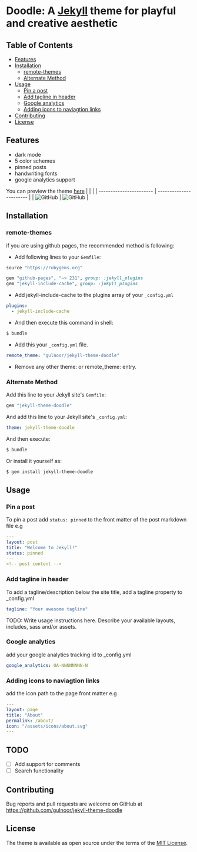# Doodle: A [Jekyll](https://jekyllrb.com/) theme for playful and creative aesthetic

## Table of Contents

- [Features](#features)
- [Installation](#installation)
  - [remote-themes](#remote-themes)
  - [Alternate Method](#alternate-method)
- [Usage](#usage)
  - [Pin a post](#pin-a-post)
  - [Add tagline in header](#add-tagline-in-header)
  - [Google analytics](#google-analytics)
  - [Adding icons to naviagtion links](#adding-icons-to-naviagtion-links)
- [Contributing](#contributing)
- [License](#license)

## Features

- dark mode
- 5 color schemes
- pinned posts
- handwriting fonts
- google analytics support

You can preview the theme [here](https://gulnoor.github.io)
| | |
| ----------------------- | ----------------------- |
| ![GitHub](/etc/ss1.png) | ![GitHub](/etc/ss2.png) |

## Installation

### remote-themes

if you are using github pages, the recommended method is following:

- Add following lines to your `Gemfile`:

```ruby
source "https://rubygems.org"

gem "github-pages", "~> 231", group: :jekyll_plugins
gem "jekyll-include-cache", group: :jekyll_plugins
```

- Add jekyll-include-cache to the plugins array of your `_config.yml`

```yaml
plugins:
  - jekyll-include-cache
```

- And then execute this command in shell:

```bash
$ bundle
```

- Add this your `_config.yml` file.

```yml
remote_theme: "gulnoor/jekyll-theme-doodle"
```

- Remove any other theme: or remote_theme: entry.

### Alternate Method

Add this line to your Jekyll site's `Gemfile`:

```ruby
gem "jekyll-theme-doodle"
```

And add this line to your Jekyll site's `_config.yml`:

```yaml
theme: jekyll-theme-doodle
```

And then execute:

```bash
$ bundle
```

Or install it yourself as:

```bash
$ gem install jekyll-theme-doodle
```

## Usage

### Pin a post

To pin a post add `status: pinned` to the front matter of the post markdown file e.g

```yaml
---
layout: post
title: "Welcome to Jekyll!"
status: pinned
---
<!-- post content -->
```

### Add tagline in header

To add a tagline/description below the site title, add a tagline property to \_config.yml

```yaml
tagline: "Your awesome tagline"
```

TODO: Write usage instructions here. Describe your available layouts, includes, sass and/or assets.

### Google analytics

add your google analytics tracking id to \_config.yml

```yaml
google_analytics: UA-NNNNNNNN-N
```
### Adding icons to naviagtion links
add the icon path to the page front matter e.g

```yaml
---
layout: page
title: "About"
permalink: /about/
icon: "/assets/icons/about.svg"
---
```

## TODO

- [ ] Add support for comments
- [ ] Search functionality

## Contributing

Bug reports and pull requests are welcome on GitHub at https://github.com/gulnoor/jekyll-theme-doodle

## License

The theme is available as open source under the terms of the [MIT License](https://opensource.org/licenses/MIT).
